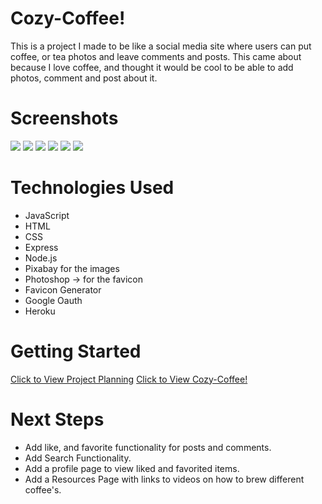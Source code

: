 # Cozy-Coffee!
This is a project I made to be like a social media site where users can put coffee, or tea photos and leave comments and posts. This came about because I love coffee, and thought it would be cool to be able to add photos, comment and post about it.

# Screenshots

<img src="public/images/submit_post.jpg">
<img src="public/images/feed.jpg">
<img src="public/images/post_comment.jpg">
<img src="public/images/Desktop_Feed.png">
<img src="public/images/desktop_homepage.png">
<img src="public/images/Desktop_post.png">


# Technologies Used

- JavaScript
- HTML
- CSS
- Express
- Node.js
- Pixabay for the images
- Photoshop -> for the favicon
- Favicon Generator
- Google Oauth
- Heroku


# Getting Started

[Click to View Project Planning](https://trello.com/b/DBXm5CF9/project2-coffee)
[Click to View Cozy-Coffee!](https://cozy-coffee-eac9417947f1.herokuapp.com/)

# Next Steps

- Add like, and favorite functionality for posts and comments.
- Add Search Functionality.
- Add a profile page to view liked and favorited items.
- Add a Resources Page with links to videos on how to brew different coffee's. 